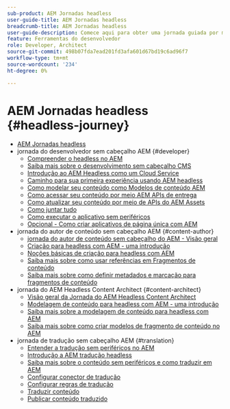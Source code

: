 ```yaml
---
sub-product: AEM Jornadas headless
user-guide-title: AEM Jornadas headless
breadcrumb-title: AEM Jornadas headless
user-guide-description: Comece aqui para obter uma jornada guiada por meio dos recursos avançados e flexíveis sem interface de AEM, seus recursos e como aproveitá-los em seu projeto.
feature: Ferramentas do desenvolvedor
role: Developer, Architect
source-git-commit: 498b07fda7ead201fd3afa601d67bd19c6ad96f7
workflow-type: tm+mt
source-wordcount: '234'
ht-degree: 0%

---
```



# AEM Jornadas headless {#headless-journey}

+ [AEM Jornadas headless](/help/journey-headless/home.md)
+ jornada do desenvolvedor sem cabeçalho AEM {#developer}
   + [Compreender o headless no AEM](developer/overview.md)
   + [Saiba mais sobre o desenvolvimento sem cabeçalho CMS](developer/learn-about.md)
   + [Introdução ao AEM Headless como um Cloud Service](developer/getting-started.md)
   + [Caminho para sua primeira experiência usando AEM headless](developer/path-to-first-experience.md)
   + [Como modelar seu conteúdo como Modelos de conteúdo AEM](developer/model-your-content.md)
   + [Como acessar seu conteúdo por meio AEM APIs de entrega](developer/access-your-content.md)
   + [Como atualizar seu conteúdo por meio de APIs do AEM Assets](developer/update-your-content.md)
   + [Como juntar tudo](developer/put-it-all-together.md)
   + [Como executar o aplicativo sem periféricos](developer/go-live.md)
   + [Opcional - Como criar aplicativos de página única com AEM](developer/create-spa.md)
+ jornada do autor de conteúdo sem cabeçalho AEM {#content-author}
   + [jornada do autor de conteúdo sem cabeçalho do AEM - Visão geral](author/overview.md)
   + [Criação para headless com AEM - uma introdução](author/introduction.md)
   + [Noções básicas de criação para headless com AEM](author/basics.md)
   + [Saiba mais sobre como usar referências em Fragmentos de conteúdo](author/references.md)
   + [Saiba mais sobre como definir metadados e marcação para fragmentos de conteúdo](author/metadata-tagging.md)
+ jornada do AEM Headless Content Architect {#content-architect}
   + [Visão geral da Jornada do AEM Headless Content Architect](architect/overview.md)
   + [Modelagem de conteúdo para headless com AEM - uma introdução](architect/introduction.md)
   + [Saiba mais sobre a modelagem de conteúdo para headless com AEM](architect/basics.md)
   + [Saiba mais sobre como criar modelos de fragmento de conteúdo no AEM](architect/model-structure.md)
+ jornada de tradução sem cabeçalho AEM {#translation}
   + [Entender a tradução sem periféricos no AEM](translation/overview.md)
   + [Introdução a AEM tradução headless](translation/getting-started.md)
   + [Saiba mais sobre o conteúdo sem periféricos e como traduzir em AEM](translation/learn-about.md)
   + [Configurar conector de tradução](translation/configure-connector.md)
   + [Configurar regras de tradução](translation/translation-rules.md)
   + [Traduzir conteúdo](translation/translate-content.md)
   + [Publicar conteúdo traduzido](translation/publish-content.md)
